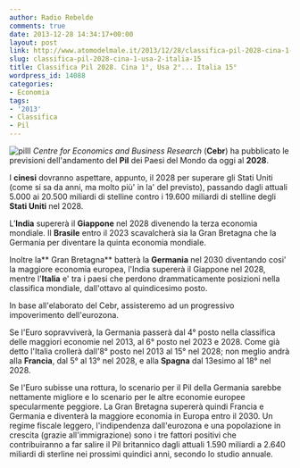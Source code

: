 ```yaml
---
author: Radio Rebelde
comments: true
date: 2013-12-28 14:34:17+00:00
layout: post
link: http://www.atomodelmale.it/2013/12/28/classifica-pil-2028-cina-1-usa-2-italia-15/
slug: classifica-pil-2028-cina-1-usa-2-italia-15
title: Classifica Pil 2028. Cina 1°, Usa 2°... Italia 15°
wordpress_id: 14088
categories:
- Economia
tags:
- '2013'
- Classifica
- Pil
---
```


![pil](http://www.atomodelmale.it/wp-content/uploads/2013/12/pil-300x300.jpg)Il _Centre for Economics and Business Research_ (**Cebr**) ha pubblicato le previsioni dell'andamento del **Pil** dei Paesi del Mondo da oggi al **2028**.

I **cinesi** dovranno aspettare, appunto, il 2028 per superare gli Stati Uniti (come si sa da anni, ma molto più' in la' del previsto), passando dagli attuali 5.000 ai 20.500 miliardi di stelline contro i 19.600 miliardi di stelline degli **Stati Uniti** nel 2028.

L’**India** supererà il **Giappone** nel 2028 divenendo la terza economia mondiale. Il **Brasile** entro il 2023 scavalcherà sia la Gran Bretagna che la Germania per diventare la quinta economia mondiale.

Inoltre la** Gran Bretagna** batterà la **Germania** nel 2030 diventando cosi' la maggiore economia europea, l'India supererà il Giappone nel 2028, mentre l'**Italia** e' tra i paesi che perdono drammaticamente posizioni nella classifica mondiale, dall'ottavo al quindicesimo posto.



In base all'elaborato del Cebr, assisteremo ad un progressivo impoverimento dell'eurozona.

Se l'Euro sopravviverà, la Germania passerà dal 4° posto nella classifica delle maggiori economie nel 2013, al 6° posto nel 2023 e 2028. Come già detto l'Italia crollerà dall'8° posto nel 2013 al 15° nel 2028; non meglio andrà alla **Francia**, dal 5° al 13° nel 2028, e alla **Spagna** dal 13esimo al 18° nel 2028.

Se l'Euro subisse una rottura, lo scenario per il Pil della Germania sarebbe nettamente migliore e lo scenario per le altre economie europee specularmente peggiore. La Gran Bretagna supererà quindi Francia e Germania e diventerà la maggiore economia in Europa entro il 2030. Un regime fiscale leggero, l'indipendenza dall'eurozona e una popolazione in crescita (grazie all'immigrazione) sono i tre fattori positivi che contribuiranno a far salire il Pil britannico dagli attuali 1.590 miliardi a 2.640 miliardi di sterline nei prossimi quindici anni, secondo lo studio annuale.

